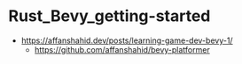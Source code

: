 # Rust_Bevy_getting-started

- https://affanshahid.dev/posts/learning-game-dev-bevy-1/
  - https://github.com/affanshahid/bevy-platformer
